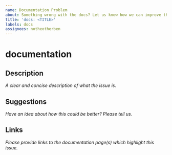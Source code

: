 ```yaml
---
name: Documentation Problem
about: Something wrong with the docs? Let us know how we can improve them.
title: 'docs: <TITLE>'
labels: docs
assignees: notheotherben
---
```


# documentation

## Description

_A clear and concise description of what the issue is._

## Suggestions

_Have an idea about how this could be better? Please tell us._

## Links

_Please provide links to the documentation page\(s\) which highlight this issue._

